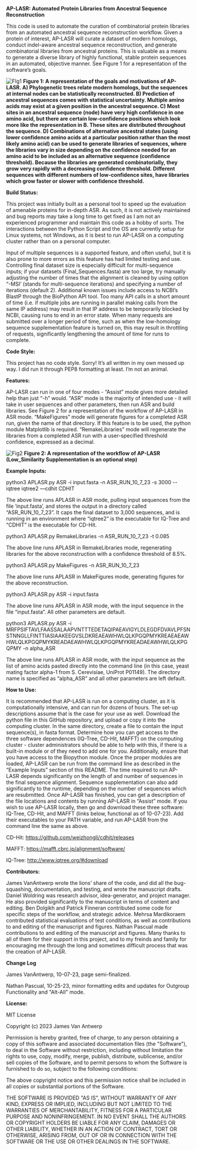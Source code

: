 



**AP-LASR: Automated Protein Libraries from Ancestral Sequence Reconstruction**

This code is used to automate the curation of combinatorial protein libraries from an automated ancestral sequence reconstruction workflow. Given a protein of interest, AP-LASR will curate a dataset of modern homologs, conduct indel-aware ancestral sequence reconstruction, and generate combinatorial libraries from ancestral proteins. This is valuable as a means to generate a diverse library of highly functional, stable protein sequences in an automated, objective manner. See Figure 1 for a representation of the software’s goals.

![FIg1](https://github.com/jjvanantwerp/Automated-ASR/assets/73084333/ce2704c1-62f0-469b-8a95-d6298a0d266e)
**Figure 1: A representation of the goals and motivations of AP-LASR. A) Phylogenetic trees relate modern homologs, but the sequences at internal nodes can be statistically reconstructed. B) Prediction of ancestral sequences comes with statistical uncertainty. Multiple amino acids may exist at a given position in the ancestral sequence. C) Most sites in an ancestral sequence (node) have very high confidence in one amino acid, but there are certain low-confidence positions which look more like the representation in B. These sites are distributed throughout the sequence. D) Combinations of alternative ancestral states (using lower confidence amino acids at a particular position rather than the most likely amino acid) can be used to generate libraries of sequences, where the libraries vary in size depending on the confidence needed for an amino acid to be included as an alternative sequence (confidence threshold). Because the libraries are generated combinatorially, they grow very rapidly with a decreasing confidence threshold. Different sequences with different numbers of low-confidence sites, have libraries which grow faster or slower with confidence threshold.**

**Build Status:**

This project was initially built as a personal tool to speed up the evaluation of amenable proteins for in-depth ASR. As such, it is not actively maintained and bug reports may take a long time to get fixed as I am not an experienced programmer and maintain this code as a hobby of sorts. The interactions between the Python Script and the OS are currently setup for Linux systems, not Windows, as it is best to run AP-LASR on a computing cluster rather than on a personal computer.

Input of multiple sequences is a supported feature, and often useful, but it is also prone to more errors as this feature has had limited testing and use. Controlling final dataset size is especially difficult for multi-sequence inputs; if your datasets (Final_Sequences.fasta) are too large, try manually adjusting the number of times that the alignment is cleaned by using option “-MSI’ (stands for multi-sequence iterations) and specifying a number of iterations (default 2). Additional known issues include access to NCBI’s BlastP through the BioPython API tool. Too many API calls in a short amount of time (i.e. if multiple jobs are running in parallel making calls from the same IP address) may result in that IP address to be temporarily blocked by NCBI, causing runs to end in an error state. When many requests are submitted over a longer period of time, such as when the low-homology sequence supplementation feature is turned on, this may result in throttling of requests, significantly lengthening the amount of time for runs to complete.


**Code Style:**

This project has no code style. Sorry! It’s all written in my own messed up way. I did run it through PEP8 formatting at least. I’m not an animal.

**Features:**

AP-LASR can run in one of four modes - “Assist” mode gives more detailed help than just “-h” would. “ASR” mode is the majority of intended use - it will take in user sequences and other parameters, then run ASR and build libraries. See Figure 2 for a representation of the workflow of AP-LASR in ASR mode. “MakeFigures” mode will generate figures for a completed ASR run, given the name of that directory. If this feature is to be used, the python module Matplotlib is required. “RemakeLibraries” mode will regenerate the libraries from a completed ASR run with a user-specified threshold confidence, expressed as a decimal. 

![Fig2](https://github.com/jjvanantwerp/Automated-ASR/assets/73084333/64e714aa-b728-426e-8234-bd97bb2cb532)
**Figure 2: A representation of the workflow of AP-LASR (Low_Similarity Supplementation is an optional step)**


**Example Inputs:**

python3 APLASR.py ASR -i input.fasta -n ASR_RUN_10_7_23 -s 3000 --iqtree iqtree2 —cdhit CDHIT
	
The above line runs APLASR in ASR mode, pulling input sequences from the file ‘input.fasta’, and stores the output in a directory called “ASR_RUN_10_7_23”. It caps the final dataset to 3,000 sequences, and is running in an environment where “iqtree2” is the executable for IQ-Tree and “CDHIT” is the executable for CD-Hit.

 
python3 APLASR.py RemakeLibraries -n ASR_RUN_10_7_23 -t 0.085

The above line runs APLASR in RemakeLibraries mode, regenerating libraries for the above reconstruction with a confidence threshold of 8.5%.

 
python3 APLASR.py MakeFigures -n ASR_RUN_10_7_23
 
The above line runs APLASR in MakeFigures mode, generating figures for the above reconstruction.


python3 APLASR.py ASR -i input.fasta

The above line runs APLASR in ASR mode, with the input sequence in the file “input.fasta”. All other parameters are default.

 
python3 APLASR.py ASR -i MRFPSIFTAVLFAASSALAAPVNTTTEDETAQIPAEAVIGYLDLEGDFDVAVLPFSNSTNNGLLFINTTIASIAAKEEGVSLDKREAEAWHWLQLKPGQPMYKREAEAEAWHWLQLKPGQPMYKREADAEAWHWLQLKPGQPMYKREADAEAWHWLQLKPGQPMY -n alpha_ASR
  
The above line runs APLASR in ASR mode, with the input sequence as the list of amino acids pasted directly into the command line (in this case, yeast mating factor alpha-1 from S. Cerevisiae, UniProt P01149). The directory name is specified as “alpha_ASR” and all other parameters are left default.


**How to Use:**

It is recommended that AP-LASR is run on a computing cluster, as it is computationally intensive, and can run for dozens of hours. The set-up descriptions assume that is the case for your use as well. Download the python file in this GitHub repository, and upload or copy it into the computing cluster. In the same directory, create a file to contain the input sequence(s), in fasta format. Determine how you can get access to the three software dependences (IQ-Tree, CD-Hit, MAFFT) on the computing cluster - cluster administrators should be able to help with this, if there is a built-in module or of they need to add one for you. Additionally, ensure that you have access to the Biopython module. Once the proper modules are loaded, AP-LASR can be run from the command line as described in the “Example Inputs” section of this README. The time required to run AP-LASR depends significantly on the length of and number of sequences in the final sequence alignment. Sequence supplementation can also add significantly to the runtime, depending on the number of sequences which are resubmitted. Once AP-LASR has finished, you can get a description of the file locations and contents by running AP-LASR in “Assist” mode. If you wish to use AP-LASR locally, then go and download these three software: IQ-Tree, CD-Hit, and MAFFT (links below, functional as of 10-07-23). Add their executables to your PATH variable, and run AP-LASR from the command line the same as above. 

CD-Hit:  https://github.com/weizhongli/cdhit/releases 

MAFFT:  https://mafft.cbrc.jp/alignment/software/

IQ-Tree:  http://www.iqtree.org/#download


**Contributors:**

James VanAntwerp wrote the lions’ share of the code, and did all the bug-squashing, documentation, and testing, and wrote the manuscript drafts.
Daniel Woldring was research advisor, idea-generator, and project manager. He also provided significantly to the manuscript in terms of content and editing.
Ben Dolgikh and Patrick Finneran contributed some code for specific steps of the workflow, and strategic advice.
Mehrsa Mardikoraem contributed statistical evaluations of test conditions, as well as contributions to and editing of the manuscript and figures.
Nathan Pascual made contributions to and editing of the manuscript and figures.
Many thanks to all of them for their support in this project, and to my freinds and family for encouraging me through the long and sometimes difficult process that was the creation of AP-LASR.

**Change Log**

James VanAntwerp, 10-07-23, page semi-finalized.

Nathan Pascual, 10-25-23, minor formatting edits and updates for Outgroup Functionality and "Alt-All" mode.


**License:**

MIT License

Copyright (c) 2023 James Van Antwerp

Permission is hereby granted, free of charge, to any person obtaining a copy
of this software and associated documentation files (the "Software"), to deal
in the Software without restriction, including without limitation the rights
to use, copy, modify, merge, publish, distribute, sublicense, and/or sell
copies of the Software, and to permit persons to whom the Software is
furnished to do so, subject to the following conditions:

The above copyright notice and this permission notice shall be included in all
copies or substantial portions of the Software.

THE SOFTWARE IS PROVIDED "AS IS", WITHOUT WARRANTY OF ANY KIND, EXPRESS OR
IMPLIED, INCLUDING BUT NOT LIMITED TO THE WARRANTIES OF MERCHANTABILITY,
FITNESS FOR A PARTICULAR PURPOSE AND NONINFRINGEMENT. IN NO EVENT SHALL THE
AUTHORS OR COPYRIGHT HOLDERS BE LIABLE FOR ANY CLAIM, DAMAGES OR OTHER
LIABILITY, WHETHER IN AN ACTION OF CONTRACT, TORT OR OTHERWISE, ARISING FROM,
OUT OF OR IN CONNECTION WITH THE SOFTWARE OR THE USE OR OTHER DEALINGS IN THE
SOFTWARE.
